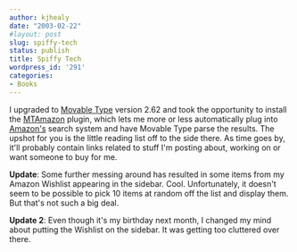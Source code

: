 ```yaml
---
author: kjhealy
date: "2003-02-22"
#layout: post
slug: spiffy-tech
status: publish
title: Spiffy Tech
wordpress_id: '291'
categories:
- Books
---
```


I upgraded to [Movable Type](http://www.movabletype.org) version 2.62 and took the opportunity to install the [MTAmazon](http://mtamazon.sourceforge.net/) plugin, which lets me more or less automatically plug into [Amazon's](http://www.amazon.com) search system and have Movable Type parse the results. The upshot for you is the little reading list off to the side there. As time goes by, it'll probably contain links related to stuff I'm posting about, working on or want someone to buy for me.

**Update**: Some further messing around has resulted in some items from my Amazon Wishlist appearing in the sidebar. Cool. Unfortunately, it doesn't seem to be possible to pick 10 items at random off the list and display them. But that's not such a big deal.

**Update 2**: Even though it's my birthday next month, I changed my mind about putting the Wishlist on the sidebar. It was getting too cluttered over there.

